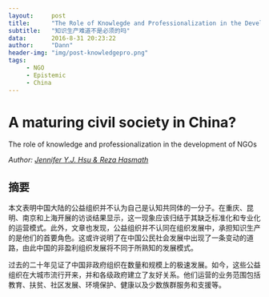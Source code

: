 ```yaml
---
layout:     post
title:      "The Role of Knowlegde and Professionalization in the Development of NGOs"
subtitle:   "知识生产难道不是必须的吗"
data:       2016-8-31 20:23:22
author:     "Dann"
header-img: "img/post-knowledgepro.png"
tags:
     - NGO
     - Epistemic
     - China
---
```


# A maturing civil society in China?   
The role of knowledge and professionalization in the development of NGOs

_Author: <a href="mailto:jenniferhsu@cantab.net">Jennifer Y.J. Hsu & Reza Hasmath</a>_

## 摘要
本文表明中国大陆的公益组织并不认为自己是认知共同体的一分子。在重庆、昆明、南京和上海开展的访谈结果显示，这一现象应该归结于其缺乏标准化和专业化的运营模式。此外，文章也发现，公益组织并不认同在组织发展中，承担知识生产的是他们的首要角色。这或许说明了在中国公民社会发展中出现了一条变动的道路，由此中国的非盈利组织发展将不同于所熟知的发展模式。

过去的二十年见证了中国非政府组织在数量和规模上的极速发展。如今，这些公益组织在大城市流行开来，并和各级政府建立了友好关系。他们运营的业务范围包括教育、扶贫、社区发展、环境保护、健康以及少数族群服务和支援等。